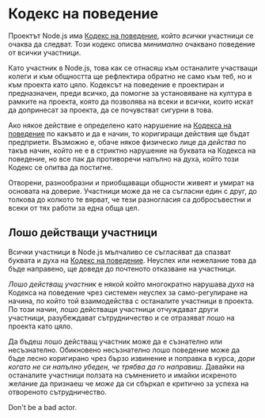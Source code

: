 # Кодекс на поведение

Проектът Node.js има [Кодекс на поведение](https://github.com/nodejs/admin/blob/master/CODE_OF_CONDUCT.md), който *всички* участници се очаква да следват. Този кодекс описва *минимално* очаквано поведение от всички участници.

Като участник в Node.js, това как се отнасяш към останалите участващи колеги и към общността ще рефлектира обратно не само към теб, но и към проекта като цяло. Кодексът на поведение е проектиран и предназначен, преди всичко, да помогне за установяване на култура в рамките на проекта, която да позволява на всеки и всички, които искат да допринесат за проекта, да се почувстват сигурни в това.

Ако някое действие е определено като нарушение на [Кодекса на поведение](https://github.com/nodejs/admin/blob/master/CODE_OF_CONDUCT.md) по какъвто и да е начин, то коригиращи действия ще бъдат предприети. Възможно е, обаче някое физическо лице да *действа* по такъв начин, който не е в стриктно нарушение на буквата на Кодекса на поведение, но все пак да противоречи напълно на духа, който този Кодекс се опитва да постигне.

Отворени, разнообразни и приобщаващи общности живеят и умират на основата на доверие. Участници може да не са съгласни един с друг, до толкова до колкото те вярват, че тези разногласия са добросъвестни и всеки от тях работи за една обща цел.

## Лошо действащи участници

Всички участници в Node.js мълчаливо се съгласяват да спазват буквата и духа на [Кодекс на поведение](https://github.com/nodejs/admin/blob/master/CODE_OF_CONDUCT.md). Неуспех или нежелание това да бъде направено, ще доведе до почтеното отказване на участници.

*Лошо действащ участник* е някой който многократно нарушава *духа* на Кодекса на поведение чрез системен неуспех за само-регулиране на начина, по който той взаимодейства с останалите участници в проекта. По този начин, лошо действащи участници отчуждават други участници, разубеждават сътрудничество и се отразяват лошо на проекта като цяло.

Да бъдеш лошо действащ участник може да е съзнателно или несъзнателно. Обикновено несъзнателно лошо поведение може да бъде лесно коригирано чрез бързо извинение и поправка в курса, *дори когато не си напълно убеден, че трябва да го направиш*. Давайки на останалите участници ползата на съмнението и имайки искреното желание да признаеш че *може* да си сбъркал е критично за успеха на отвореното сътрудничество.

Don't be a bad actor.